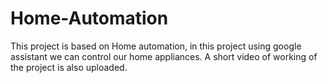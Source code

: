 # Home-Automation
This project is based on Home automation, in this project using google assistant we can control our home appliances. A short video of working of the project is also uploaded. 
